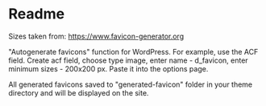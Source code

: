 # Readme
Sizes taken from: https://www.favicon-generator.org

"Autogenerate favicons" function for WordPress. For example, use the ACF field. Create acf field, choose type image, enter name - d_favicon, enter minimum sizes - 200x200 px. Paste it into the options page.

All generated favicons saved to "generated-favicon" folder in your theme directory and will be displayed on the site.
